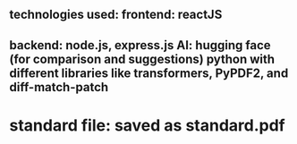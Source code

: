 technologies used:
frontend:
reactJS
---------------------------------------------------------------------------
backend:
node.js, express.js
AI:
hugging face (for comparison and suggestions)
python with different libraries like transformers, PyPDF2, and diff-match-patch
--------------------------------------------------------------------------------

standard file:
saved as standard.pdf
================================================================================
